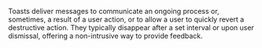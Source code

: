 Toasts deliver messages to communicate an ongoing process or, sometimes, a result of a user action, or to allow a user to quickly revert a destructive action. They typically disappear after a set interval or upon user dismissal, offering a non-intrusive way to provide feedback.